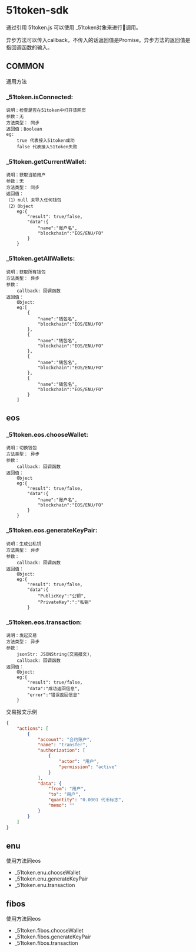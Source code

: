 # 51token-sdk

通过引用 51token.js 可以使用 _51token对象来进行调用。

异步方法可以传入callback，不传入的话返回值是Promise。异步方法的返回值是指回调函数的输入。

## COMMON

通用方法

### _51token.isConnected: 
    说明：检查是否在51token中打开该网页
    参数：无
    方法类型： 同步
    返回值：Boolean 
    eg:
        true 代表接入51token成功
        false 代表接入51token失败


### _51token.getCurrentWallet:
    说明：获取当前用户
    参数：无
    方法类型： 同步
    返回值：
    （1）null 未导入任何钱包
    （2）Object
        eg:{
            "result": true/false,
            "data":{
                "name":"账户名",
                "blockchain":"EOS/ENU/FO"
            }
        }

### _51token.getAllWallets:
    说明：获取所有钱包
    方法类型： 异步
    参数：
        callback: 回调函数
    返回值：
        Object:
        eg:[
            {
                "name":"钱包名",
                "blockchain":"EOS/ENU/FO"
            },
            {
                "name":"钱包名",
                "blockchain":"EOS/ENU/FO"
            },
            {
                "name":"钱包名",
                "blockchain":"EOS/ENU/FO"
            },
            {
                "name":"钱包名",
                "blockchain":"EOS/ENU/FO"
            }
        ]

## eos

###  _51token.eos.chooseWallet:
    说明：切换钱包
    方法类型： 异步
    参数：
        callback: 回调函数
    返回值：
        Object
        eg:{
            "result": true/false,
            "data":{
                "name":"账户名",
                "blockchain":"EOS/ENU/FO"
            }
        }

### _51token.eos.generateKeyPair:
    说明：生成公私钥
    方法类型： 异步
    参数：
        callback: 回调函数
    返回值：
        Object:
        eg:{
            "result": true/false,
            "data":{
                "PublicKey":"公钥",
                "PrivateKey":":"私钥"
            }

### _51token.eos.transaction:
	说明：发起交易
    方法类型： 异步
    参数：
        jsonStr: JSONString(交易报文),
        callback: 回调函数
    返回值：
        Object:
        eg:{
            "result": true/false,
            "data":"成功返回信息",
            "error":"错误返回信息"
        }

交易报文示例
```json
{
    "actions": [
        {
            "account": "合约账户",
            "name": "transfer",
            "authorization": [
                {
                    "actor": "用户",
                    "permission": "active"
                }
            ],
            "data": {
                "from": "用户",
                "to": "用户",
                "quantity": "0.0001 代币标志",
                "memo": ""
            }
        }
    ]
}
```

## enu

使用方法同eos

- _51token.enu.chooseWallet
- _51token.enu.generateKeyPair
- _51token.enu.transaction

## fibos

使用方法同eos

- _51token.fibos.chooseWallet
- _51token.fibos.generateKeyPair
- _51token.fibos.transaction